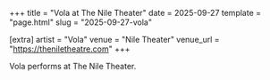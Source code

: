 +++
title = "Vola at The Nile Theater"
date = 2025-09-27
template = "page.html"
slug = "2025-09-27-vola"

[extra]
artist = "Vola"
venue = "Nile Theater"
venue_url = "https://theniletheatre.com"
+++

Vola performs at The Nile Theater.
